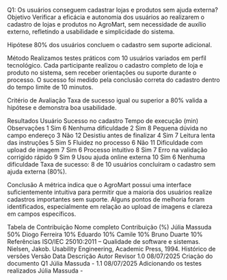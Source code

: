 Q1: Os usuários conseguem cadastrar lojas e produtos sem ajuda externa?
Objetivo
Verificar a eficácia e autonomia dos usuários ao realizarem o cadastro de lojas e produtos no AgroMart, sem necessidade de auxílio externo, refletindo a usabilidade e simplicidade do sistema.

Hipótese
80% dos usuários concluem o cadastro sem suporte adicional.

Método
Realizamos testes práticos com 10 usuários variados em perfil tecnológico. Cada participante realizou o cadastro completo de loja e produto no sistema, sem receber orientações ou suporte durante o processo. O sucesso foi medido pela conclusão correta do cadastro dentro do tempo limite de 10 minutos.

Critério de Avaliação
Taxa de sucesso igual ou superior a 80% valida a hipótese e demonstra boa usabilidade.

Resultados
Usuário	Sucesso no cadastro	Tempo de execução (min)	Observações
1	Sim	6	Nenhuma dificuldade
2	Sim	8	Pequena dúvida no campo endereço
3	Não	12	Desistiu antes de finalizar
4	Sim	7	Leitura lenta das instruções
5	Sim	5	Fluidez no processo
6	Não	11	Dificuldade com upload de imagem
7	Sim	6	Processo intuitivo
8	Sim	7	Erro na validação corrigido rápido
9	Sim	9	Usou ajuda online externa
10	Sim	6	Nenhuma dificuldade
Taxa de sucesso: 8 de 10 usuários concluíram o cadastro sem ajuda externa (80%).

Conclusão
A métrica indica que o AgroMart possui uma interface suficientemente intuitiva para permitir que a maioria dos usuários realize cadastros importantes sem suporte. Alguns pontos de melhoria foram identificados, especialmente em relação ao upload de imagens e clareza em campos específicos.

Tabela de Contribuição
Nome completo	Contribuição (%)
Júlia Massuda	50%
Diogo Ferreira	10%
Eduardo	10%
Camile	10%
Bruno Duarte	10%
Referências
ISO/IEC 25010:2011 – Qualidade de software e sistemas.
Nielsen, Jakob. Usability Engineering, Academic Press, 1994.
Histórico de versões
Versão	Data	Descrição	Autor	Revisor
1.0	08/07/2025	Criação do documento Q1	Júlia Massuda	-
1.1	08/07/2025	Adicionando os testes realizados	Júlia Massuda	-
